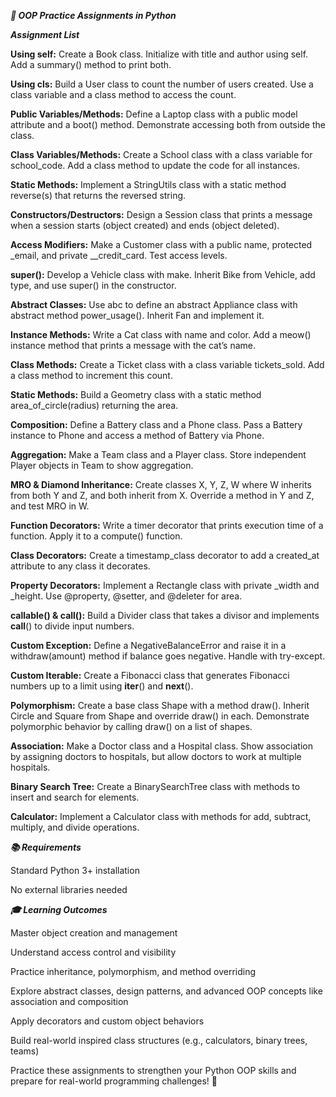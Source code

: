 ***🧠 OOP Practice Assignments in Python***

***Assignment List***

**Using self:**
Create a Book class. Initialize with title and author using self. Add a summary() method to print both.

**Using cls:**
Build a User class to count the number of users created. Use a class variable and a class method to access the count.

**Public Variables/Methods:**
Define a Laptop class with a public model attribute and a boot() method. Demonstrate accessing both from outside the class.

**Class Variables/Methods:**
Create a School class with a class variable for school_code. Add a class method to update the code for all instances.

**Static Methods:**
Implement a StringUtils class with a static method reverse(s) that returns the reversed string.

**Constructors/Destructors:**
Design a Session class that prints a message when a session starts (object created) and ends (object deleted).

**Access Modifiers:**
Make a Customer class with a public name, protected _email, and private __credit_card. Test access levels.

**super():**
Develop a Vehicle class with make. Inherit Bike from Vehicle, add type, and use super() in the constructor.

**Abstract Classes:**
Use abc to define an abstract Appliance class with abstract method power_usage(). Inherit Fan and implement it.

**Instance Methods:**
Write a Cat class with name and color. Add a meow() instance method that prints a message with the cat’s name.

**Class Methods:**
Create a Ticket class with a class variable tickets_sold. Add a class method to increment this count.

**Static Methods:**
Build a Geometry class with a static method area_of_circle(radius) returning the area.

**Composition:**
Define a Battery class and a Phone class. Pass a Battery instance to Phone and access a method of Battery via Phone.

**Aggregation:**
Make a Team class and a Player class. Store independent Player objects in Team to show aggregation.

**MRO & Diamond Inheritance:**
Create classes X, Y, Z, W where W inherits from both Y and Z, and both inherit from X. Override a method in Y and Z, and test MRO in W.

**Function Decorators:**
Write a timer decorator that prints execution time of a function. Apply it to a compute() function.

**Class Decorators:**
Create a timestamp_class decorator to add a created_at attribute to any class it decorates.

**Property Decorators:**
Implement a Rectangle class with private _width and _height. Use @property, @setter, and @deleter for area.

**callable() & call():**
Build a Divider class that takes a divisor and implements __call__() to divide input numbers.

**Custom Exception:**
Define a NegativeBalanceError and raise it in a withdraw(amount) method if balance goes negative. Handle with try-except.

**Custom Iterable:**
Create a Fibonacci class that generates Fibonacci numbers up to a limit using __iter__() and __next__().

**Polymorphism:**
Create a base class Shape with a method draw(). Inherit Circle and Square from Shape and override draw() in each. Demonstrate polymorphic behavior by calling draw() on a list of shapes.

**Association:**
Make a Doctor class and a Hospital class. Show association by assigning doctors to hospitals, but allow doctors to work at multiple hospitals.

**Binary Search Tree:**
Create a BinarySearchTree class with methods to insert and search for elements.

**Calculator:**
Implement a Calculator class with methods for add, subtract, multiply, and divide operations.

***📚 Requirements***

Standard Python 3+ installation

No external libraries needed

***🎓 Learning Outcomes***

Master object creation and management

Understand access control and visibility

Practice inheritance, polymorphism, and method overriding

Explore abstract classes, design patterns, and advanced OOP concepts like association and composition

Apply decorators and custom object behaviors

Build real-world inspired class structures (e.g., calculators, binary trees, teams)



Practice these assignments to strengthen your Python OOP skills and prepare for real-world programming challenges! 🚀
